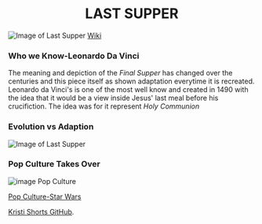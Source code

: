 # <center>LAST SUPPER</center>
![Image of Last Supper](https://upload.wikimedia.org/wikipedia/commons/thumb/4/4b/%C3%9Altima_Cena_-_Da_Vinci_5.jpg/1024px-%C3%9Altima_Cena_-_Da_Vinci_5.jpg)
[Wiki](https://upload.wikimedia.org/wikipedia/commons/thumb/4/4b/%C3%9Altima_Cena_-_Da_Vinci_5.jpg/1024px-%C3%9Altima_Cena_-_Da_Vinci_5.jpg)

### Who we Know-Leonardo Da Vinci
The meaning and depiction of the _Final Supper_ has changed over the centuries and 
this piece itself as shown adaptation everytime it is recreated. Leonardo da Vinci's 
is one of the most well know and created in 1490 with the idea that it would be a view inside Jesus'
last meal before his crucifiction. The idea was for it represent _Holy Communion_




### Evolution vs Adaption
![Image of Last Supper](https://media.beliefnet.com/~/media/photos-with-attribution/faiths/001/last%20supper%20_%20public%20domain%20wikimedia%20commons.jpg)


### Pop Culture Takes Over
![image Pop Culture](https://www.empireonline.com/images/uploaded/last-supper-star-wars.jpg)

[Pop Culture-Star Wars](https://www.empireonline.com/images/uploaded/last-supper-star-wars.jpg)


 [Kristi Shorts GitHub](https://github.com/KShort).
